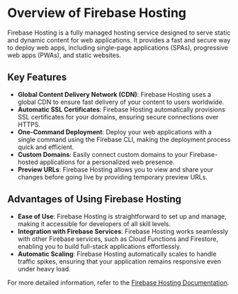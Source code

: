 # Overview of Firebase Hosting

Firebase Hosting is a fully managed hosting service designed to serve static and dynamic content for web applications. It provides a fast and secure way to deploy web apps, including single-page applications (SPAs), progressive web apps (PWAs), and static websites.

## Key Features

- **Global Content Delivery Network (CDN)**: Firebase Hosting uses a global CDN to ensure fast delivery of your content to users worldwide.
- **Automatic SSL Certificates**: Firebase Hosting automatically provisions SSL certificates for your domains, ensuring secure connections over HTTPS.
- **One-Command Deployment**: Deploy your web applications with a single command using the Firebase CLI, making the deployment process quick and efficient.
- **Custom Domains**: Easily connect custom domains to your Firebase-hosted applications for a personalized web presence.
- **Preview URLs**: Firebase Hosting allows you to view and share your changes before going live by providing temporary preview URLs.

## Advantages of Using Firebase Hosting

- **Ease of Use**: Firebase Hosting is straightforward to set up and manage, making it accessible for developers of all skill levels.
- **Integration with Firebase Services**: Firebase Hosting works seamlessly with other Firebase services, such as Cloud Functions and Firestore, enabling you to build full-stack applications effortlessly.
- **Automatic Scaling**: Firebase Hosting automatically scales to handle traffic spikes, ensuring that your application remains responsive even under heavy load.

For more detailed information, refer to the [Firebase Hosting Documentation](https://firebase.google.com/docs/hosting).
